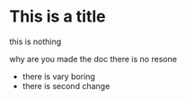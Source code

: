# This is a title
this is nothing

why are you made the doc
there is no resone

+ there is vary boring
+ there is second change